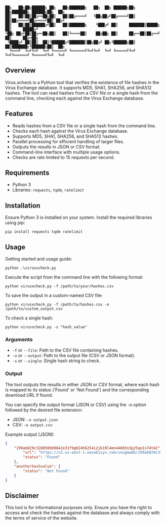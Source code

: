 ```
██╗   ██╗██╗██████╗ ██╗   ██╗███████╗   ██╗  ██╗ ██████╗██╗  ██╗███████╗ ██████╗██╗  ██╗
██║   ██║██║██╔══██╗██║   ██║██╔════╝   ╚██╗██╔╝██╔════╝██║  ██║██╔════╝██╔════╝██║ ██╔╝
██║   ██║██║██████╔╝██║   ██║███████╗    ╚███╔╝ ██║     ███████║█████╗  ██║     █████╔╝ 
╚██╗ ██╔╝██║██╔══██╗██║   ██║╚════██║    ██╔██╗ ██║     ██╔══██║██╔══╝  ██║     ██╔═██╗ 
 ╚████╔╝ ██║██║  ██║╚██████╔╝███████║██╗██╔╝ ██╗╚██████╗██║  ██║███████╗╚██████╗██║  ██╗
  ╚═══╝  ╚═╝╚═╝  ╚═╝ ╚═════╝ ╚══════╝╚═╝╚═╝  ╚═╝ ╚═════╝╚═╝  ╚═╝╚══════╝ ╚═════╝╚═╝  ╚═╝
```

## Overview
Virus.xcheck is a Python tool that verifies the existence of file hashes in the Virus Exchange database. It supports MD5, SHA1, SHA256, and SHA512 hashes. The tool can read hashes from a CSV file or a single hash from the command line, checking each against the Virus Exchange database.

## Features
- Reads hashes from a CSV file or a single hash from the command line.
- Checks each hash against the Virus Exchange database.
- Supports MD5, SHA1, SHA256, and SHA512 hashes.
- Parallel processing for efficient handling of larger files.
- Outputs the results in JSON or CSV format.
- Command-line interface with multiple usage options.
- Checks are rate limited to 15 requests per second.

## Requirements
- Python 3
- Libraries: `requests`, `tqdm`, `ratelimit`

## Installation
Ensure Python 3 is installed on your system. Install the required libraries using pip:

```
pip install requests tqdm ratelimit
```

## Usage
Getting started and usage guide:

```
python .\virusxcheck.py
```

Execute the script from the command line with the following format:

```
python virusxcheck.py -f /path/to/your/hashes.csv
```

To save the output in a custom-named CSV file:

```
python virusxcheck.py -f /path/to/hashes.csv -o /path/to/custom_output.csv
```

To check a single hash:

```
python virusxcheck.py -s "hash_value"
```

### Arguments
- `-f` or `--file`: Path to the CSV file containing hashes.
- `-o` or `--output`: Path to the output file (CSV or JSON format).
- `-s` or `--single`: Single hash string to check.

### Output
The tool outputs the results in either JSON or CSV format, where each hash is mapped to its status ('Found' or 'Not Found') and the corresponding download URL if found.

You can specify the output format (JSON or CSV) using the -o option followed by the desired file extension:
- JSON: `-o output.json`
- CSV: `-o output.csv`

Example output (JSON):

```json
{
    "199ab829c3280509d9842e31f9g024h6254i2jk19l4mn44603o3p25qe1s74t42": {
        "url": "https://s3.us-east-1.wasabisys.com/vxugmwdb/199ab829c3280509d9842e31f9g024h6254i2jk19l4mn44603o3p25qe1s74t42",
        "status": "Found"
    },
    "anotherhashvalue": {
        "status": "Not Found"
    }
}
```

## Disclaimer
This tool is for informational purposes only. Ensure you have the right to access and check the hashes against the database and always comply with the terms of service of the website.